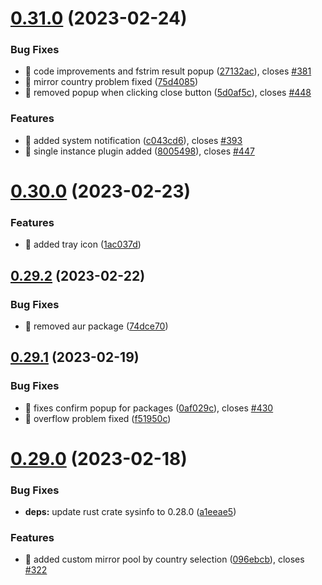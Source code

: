 # [0.31.0](https://github.com/oguzkaganeren/manjaro-starter/compare/v0.30.0...v0.31.0) (2023-02-24)


### Bug Fixes

* 🐛 code improvements and fstrim result popup ([27132ac](https://github.com/oguzkaganeren/manjaro-starter/commit/27132acb178c44007d16b0294d8bcd2d543fd6e3)), closes [#381](https://github.com/oguzkaganeren/manjaro-starter/issues/381)
* 🐛 mirror country problem fixed ([75d4085](https://github.com/oguzkaganeren/manjaro-starter/commit/75d408545eec795097a8eec93bfeff35aa468225))
* 🐛 removed popup when clicking close button ([5d0af5c](https://github.com/oguzkaganeren/manjaro-starter/commit/5d0af5ce37b15b5c94876583e01324a5ce618f7d)), closes [#448](https://github.com/oguzkaganeren/manjaro-starter/issues/448)


### Features

* 🎸 added system notification ([c043cd6](https://github.com/oguzkaganeren/manjaro-starter/commit/c043cd6c24047a3b9577d9017584eaf24b089e6e)), closes [#393](https://github.com/oguzkaganeren/manjaro-starter/issues/393)
* 🎸 single instance plugin added ([8005498](https://github.com/oguzkaganeren/manjaro-starter/commit/80054986d4598d38f2196cfc2012d1918d4f86cb)), closes [#447](https://github.com/oguzkaganeren/manjaro-starter/issues/447)



# [0.30.0](https://github.com/oguzkaganeren/manjaro-starter/compare/v0.29.2...v0.30.0) (2023-02-23)


### Features

* 🎸 added tray icon ([1ac037d](https://github.com/oguzkaganeren/manjaro-starter/commit/1ac037dd07e946309d6f21ee2ed80c1c2d8ddf8f))



## [0.29.2](https://github.com/oguzkaganeren/manjaro-starter/compare/v0.29.1...v0.29.2) (2023-02-22)


### Bug Fixes

* 🐛 removed aur package ([74dce70](https://github.com/oguzkaganeren/manjaro-starter/commit/74dce70b649d9f89785df4f19b77dd0e13202c9d))



## [0.29.1](https://github.com/oguzkaganeren/manjaro-starter/compare/v0.29.0...v0.29.1) (2023-02-19)


### Bug Fixes

* 🐛 fixes confirm popup for packages ([0af029c](https://github.com/oguzkaganeren/manjaro-starter/commit/0af029cca2b644c319c8945fb6ec2c18de85fa87)), closes [#430](https://github.com/oguzkaganeren/manjaro-starter/issues/430)
* 🐛 overflow problem fixed ([f51950c](https://github.com/oguzkaganeren/manjaro-starter/commit/f51950cacfce93c01d6ade146cc738ef0b50f806))



# [0.29.0](https://github.com/oguzkaganeren/manjaro-starter/compare/v0.28.0...v0.29.0) (2023-02-18)


### Bug Fixes

* **deps:** update rust crate sysinfo to 0.28.0 ([a1eeae5](https://github.com/oguzkaganeren/manjaro-starter/commit/a1eeae5a2403182c128dad6d68c8733b6f8bd870))


### Features

* 🎸 added custom mirror pool by country selection ([096ebcb](https://github.com/oguzkaganeren/manjaro-starter/commit/096ebcb448e42c8f3b707297b08e733f5142fe5c)), closes [#322](https://github.com/oguzkaganeren/manjaro-starter/issues/322)



